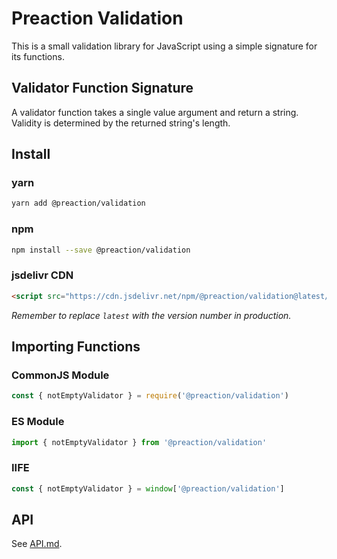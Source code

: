 # Preaction Validation

This is a small validation library for JavaScript using a simple signature for its functions.

## Validator Function Signature

A validator function takes a single value argument and return a string. Validity is determined by the returned string's length.

## Install

### yarn

```bash
yarn add @preaction/validation
```

### npm

```bash
npm install --save @preaction/validation
```

### jsdelivr CDN

```html
<script src="https://cdn.jsdelivr.net/npm/@preaction/validation@latest/dist/preaction-validation.umd.min.js"></script>
```

_Remember to replace `latest` with the version number in production._

## Importing Functions

### CommonJS Module

```js
const { notEmptyValidator } = require('@preaction/validation')
```

### ES Module

```js
import { notEmptyValidator } from '@preaction/validation'
```

### IIFE

```js
const { notEmptyValidator } = window['@preaction/validation']
```

## API

See [API.md](API.md).
